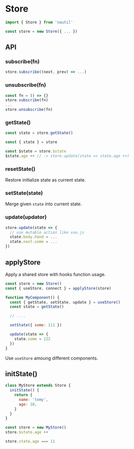# Store

```js
import { Store } from 'nautil'

const store = new Store({ ... })
```

## API

### subscribe(fn)

```js
store.subscribe((next, prev) => ...)
```

### unsubscribe(fn)

```js
const fn = () => {}
store.subscribe(fn)
...
store.unsubscribe(fn)
```

### getState()

```js
const state = store.getState()
```

```js
const { state } = store
```

```js
const $state = store.$state
$state.age ++ // -> store.update(state => state.age ++)
```

### resetState()

Restore initialize state as current state.

### setState(state)

Merge given `state` into current state.

### update(updator)

```js
store.update(state => {
  // use mutable action like vue.js
  state.body.hand = ...
  state.next.some = ...
})
```

## applyStore

Apply a shared store with hooks function usage.

```js
const store = new Store()
const { useStore, connect } = applyStore(store)

function MyComponent() {
  const { getState, setState, update } = useStore()
  const state = getState()

  // ....

  setState({ some: 111 })

  update(state => {
    state.some = 222
  })
}
```

Use `useStore` amoung different components.

## initState()

```js
class MyStore extends Store {
  initState() {
    return {
      name: 'tomy',
      age: 10,
    }
  }
}

const store = new MyStore()
store.$state.age ++

store.state.age === 11
```
